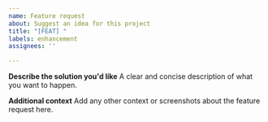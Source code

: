 ```yaml
---
name: Feature request
about: Suggest an idea for this project
title: "[FEAT] "
labels: enhancement
assignees: ''

---
```


**Describe the solution you'd like**
A clear and concise description of what you want to happen.


**Additional context**
Add any other context or screenshots about the feature request here.
